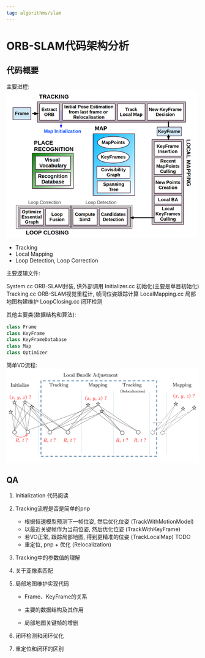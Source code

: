```yaml
---
tag: algorithms/slam
---
```

# ORB-SLAM代码架构分析
## 代码概要
主要进程:
![ORB SLAM summary](rc/orb_summary.PNG)

* Tracking
* Local Mapping
* Loop Detection, Loop Correction

主要逻辑文件:

System.cc ORB-SLAM封装, 供外部调用
Initializer.cc 初始化(主要是单目初始化)
Tracking.cc ORB-SLAM视觉里程计, 帧间位姿跟踪计算
LocalMapping.cc 局部地图构建维护
LoopClosing.cc 闭环检测

其他主要类(数据结构和算法):

```c++
class Frame
class KeyFrame
class KeyFrameDatabase
class Map
class Optimizer
```

简单VO流程:
![basic_vo_pipeline](rc/basic_vo_pipeline.png)

## QA
1. Initialization 代码阅读
2. Tracking流程是否是简单的pnp
    * 根据恒速模型预测下一帧位姿, 然后优化位姿 (TrackWithMotionModel)
    * 以最近关键帧作为当前位姿, 然后优化位姿 (TrackWithKeyFrame)
    * 若VO正常, 跟踪局部地图, 得到更精准的位姿 (TrackLocalMap) TODO
    * 重定位, pnp + 优化 (Relocalization)
3. Tracking中的参数值的理解

4. 关于亚像素匹配

3. 局部地图维护实现代码
    * Frame、KeyFrame的关系

    * 主要的数据结构及其作用

    * 局部地图关键帧的增删

4. 闭环检测和闭环优化

5. 重定位和闭环的区别